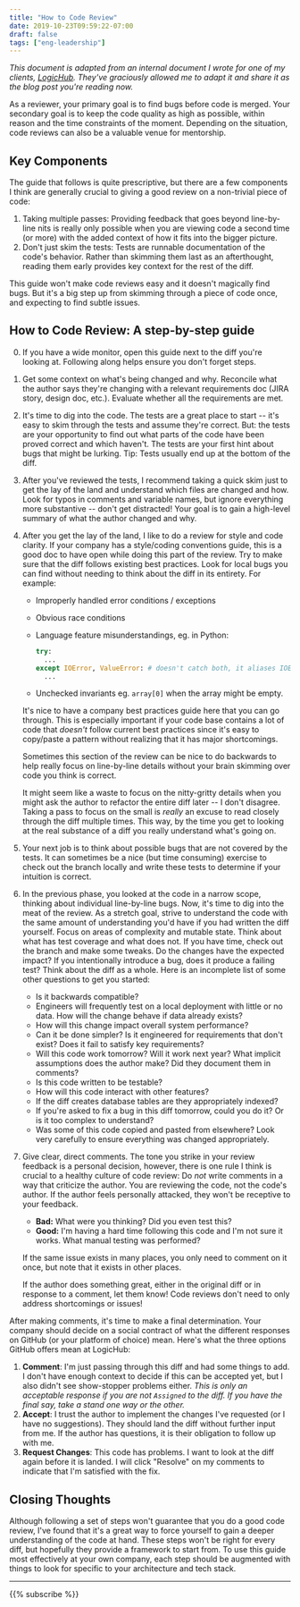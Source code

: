 ```yaml
---
title: "How to Code Review"
date: 2019-10-23T09:59:22-07:00
draft: false
tags: ["eng-leadership"]
---
```

_This document is adapted from an internal document I wrote for one of my clients, [LogicHub](https://www.logichub.com/). They've graciously allowed me to adapt it and share it as the blog post you're reading now._

As a reviewer, your primary goal is to find bugs before code is merged. Your secondary goal is to keep the code quality as high as possible, within reason and the time constraints of the moment. Depending on the situation, code reviews can also be a valuable venue for mentorship.


## Key Components
The guide that follows is quite prescriptive, but there are a few components I think are generally crucial to giving a good review on a non-trivial piece of code:

1. Taking multiple passes: Providing feedback that goes beyond line-by-line nits is really only possible when you are viewing code a second time (or more) with the added context of how it fits into the bigger picture.
2. Don't just skim the tests: Tests are runnable documentation of the code's behavior. Rather than skimming them last as an afterthought, reading them early provides key context for the rest of the diff.

This guide won't make code reviews easy and it doesn't magically find bugs. But it's a big step up from skimming through a piece of code once, and expecting to find subtle issues.

## How to Code Review: A step-by-step guide

0. If you have a wide monitor, open this guide next to the diff you're looking at. Following along helps ensure you don't forget steps.
1. Get some context on what's being changed and why. Reconcile what the author says they're changing with a relevant requirements doc (JIRA story, design doc, etc.). Evaluate whether all the requirements are met.
2. It's time to dig into the code. The tests are a great place to start -- it's easy to skim through the tests and assume they're correct. But: the tests are your opportunity to find out what parts of the code have been proved correct and which haven't. The tests are your first hint about bugs that might be lurking. Tip: Tests usually end up at the bottom of the diff.

3. After you've reviewed the tests, I recommend taking a quick skim just to get the lay of the land and understand which files are changed and how. Look for typos in comments and variable names, but ignore everything more substantive -- don't get distracted! Your goal is to gain a high-level summary of what the author changed and why.

4. After you get the lay of the land, I like to do a review for style and code clarity. If your company has a style/coding conventions guide, this is a good doc to have open while doing this part of the review. Try to make sure that the diff follows existing best practices. Look for local bugs you can find without needing to think about the diff in its entirety. For example:
    - Improperly handled error conditions / exceptions
    - Obvious race conditions
    - Language feature misunderstandings, eg. in Python:

        ```python
        try:
          ...
        except IOError, ValueError: # doesn't catch both, it aliases IOError to ValueError
          ...
        ```
    - Unchecked invariants eg. `array[0]` when the array might be empty.

    It's nice to have a company best practices guide here that you can go through. This is especially important if your code base contains a lot of code that _doesn't_ follow current best practices since it's easy to copy/paste a pattern without realizing that it has major shortcomings.

    Sometimes this section of the review can be nice to do backwards to help really focus on line-by-line details without your brain skimming over code you think is correct.

    It might seem like a waste to focus on the nitty-gritty details when you might ask the author to refactor the entire diff later -- I don't disagree. Taking a pass to focus on the small is _really_ an excuse to read closely through the diff multiple times. This way, by the time you get to looking at the real substance of a diff you really understand what's going on. 

5. Your next job is to think about possible bugs that are not covered by the tests. It can sometimes be a nice (but time consuming) exercise to check out the branch locally and write these tests to determine if your intuition is correct.

6. In the previous phase, you looked at the code in a narrow scope, thinking about individual line-by-line bugs. Now, it's time to dig into the meat of the review. As a stretch goal, strive to understand the code with the same amount of understanding you'd have if you had written the diff yourself. Focus on areas of complexity and mutable state. Think about what has test coverage and what does not. If you have time, check out the branch and make some tweaks. Do the changes have the expected impact? If you intentionally introduce a bug, does it produce a failing test? Think about the diff as a whole. Here is an incomplete list of some other questions to get you started:
     * Is it backwards compatible? 
     * Engineers will frequently test on a local deployment with little or no data. How will the change behave if data already exists? 
     * How will this change impact overall system performance? 
     * Can it be done simpler? Is it engineered for requirements that don't exist? Does it fail to satisfy key requirements?
     * Will this code work tomorrow? Will it work next year? What implicit assumptions does the author make? Did they document them in comments?
     * Is this code written to be testable?
     * How will this code interact with other features?
     * If the diff creates database tables are they appropriately indexed?
     * If you're asked to fix a bug in this diff tomorrow, could you do it? Or is it too complex to understand?
     * Was some of this code copied and pasted from elsewhere? Look very carefully to ensure everything was changed appropriately.

7. Give clear, direct comments. The tone you strike in your review feedback is a personal decision, however, there is one rule I think is crucial to a healthy culture of code review: Do _not_ write comments in a way that criticize the author. You are reviewing the code, not the code's author. If the author feels personally attacked, they won't be receptive to your feedback. 

    * **Bad:** What were you thinking? Did you even test this? 
    * **Good:** I'm having a hard time following this code and I'm not sure it works. What manual testing was performed?

    If the same issue exists in many places, you only need to comment on it once, but note that it exists in other places.

    If the author does something great, either in the original diff or in response to a comment, let them know! Code reviews don't need to only address shortcomings or issues!

After making comments, it's time to make a final determination. Your company should decide on a social contract of what the different responses on GitHub (or your platform of choice) mean. Here's what the three options GitHub offers mean at LogicHub:

1. **Comment**: I'm just passing through this diff and had some things to add. I don't have enough context to decide if this can be accepted yet, but I also didn't see show-stopper problems either. _This is only an acceptable response if you are not `Assigned` to the diff. If you have the final say, take a stand one way or the other._
2. **Accept**: I trust the author to implement the changes I've requested (or I have no suggestions). They should land the diff without further input from me. If the author has questions, it is their obligation to follow up with me.
3. **Request Changes**: This code has problems. I want to look at the diff again before it is landed. I will click "Resolve" on my comments to indicate that I'm satisfied with the fix.

## Closing Thoughts
Although following a set of steps won't guarantee that you do a good code review, I've found that it's a great way to force yourself to gain a deeper understanding of the code at hand. These steps won't be right for every diff, but hopefully they provide a framework to start from. To use this guide most effectively at your own company, each step should be augmented with things to look for specific to your architecture and tech stack.

***
{{% subscribe %}}